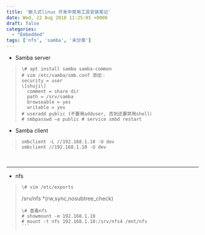 ```yaml
---
title: '嵌入式linux 开发中常用工具安装笔记'
date: Wed, 22 Aug 2018 11:25:05 +0000
draft: false
categories:
  - "Embedded"
tags: ['nfs', 'samba', '未分类']
---
```


  

*   Samba server    

> ```
> \# apt install samba samba-common
> # vim /etc/samba/smb.conf 添加：
> security = user
> \[shuji\]
>   comment = share dir
>   path = /srv/samba
>   browseable = yes
>   writable = yes
> # useradd public (不要用adduser, 否则还要禁用shell）
> # smbpasswd –a public # service smbd restart
> ```

*   Samba client

> ```
> smbclient -L //192.168.1.10 -U dev
> smbclient //192.168.1.10 -U dev
> ```

   

* * *

  

*   nfs

> ```
> \# vim /etc/exports
> ``````
> /srv/nfs \*(rw,sync,nosubtree\_check)
> ``````
> \# 查看nfs 
> # showmount -e 192.168.1.10
> # mount -t nfs 192.168.1.10:/srv/nfs4 /mnt/nfs
> ```